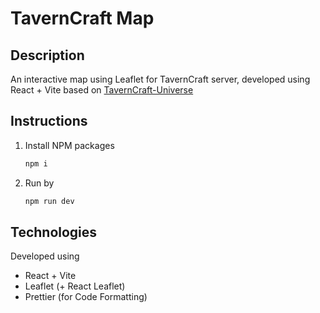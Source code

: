 # TavernCraft Map

## Description

An interactive map using Leaflet for TavernCraft server, developed using React + Vite based on
[TavernCraft-Universe](https://github.com/TavernCraft-Devs/TavernCraft-Universe/)

## Instructions

1. Install NPM packages
   ```sh
   npm i
   ```
2. Run by
   ```sh
   npm run dev
   ```

## Technologies

Developed using

- React + Vite
- Leaflet (+ React Leaflet)
- Prettier (for Code Formatting)
